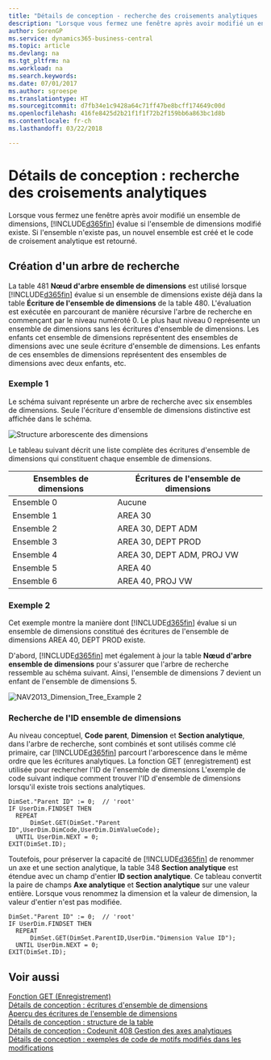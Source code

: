 ```yaml
---
title: "Détails de conception - recherche des croisements analytiques | Microsoft Docs"
description: "Lorsque vous fermez une fenêtre après avoir modifié un ensemble de dimensions, Business Central évalue si l'ensemble de dimensions modifié existe. Si l'ensemble n'existe pas, un nouvel ensemble est créé et le code de croisement analytique est retourné."
author: SorenGP
ms.service: dynamics365-business-central
ms.topic: article
ms.devlang: na
ms.tgt_pltfrm: na
ms.workload: na
ms.search.keywords: 
ms.date: 07/01/2017
ms.author: sgroespe
ms.translationtype: HT
ms.sourcegitcommit: d7fb34e1c9428a64c71ff47be8bcff174649c00d
ms.openlocfilehash: 416fe8425d2b21f1f1f72b2f159bb6a863bc1d8b
ms.contentlocale: fr-ch
ms.lasthandoff: 03/22/2018

---
```

# <a name="design-details-searching-for-dimension-combinations"></a>Détails de conception : recherche des croisements analytiques
Lorsque vous fermez une fenêtre après avoir modifié un ensemble de dimensions, [!INCLUDE[d365fin](includes/d365fin_md.md)] évalue si l'ensemble de dimensions modifié existe. Si l'ensemble n'existe pas, un nouvel ensemble est créé et le code de croisement analytique est retourné.  

## <a name="building-search-tree"></a>Création d'un arbre de recherche  
 La table 481 **Nœud d'arbre ensemble de dimensions** est utilisé lorsque [!INCLUDE[d365fin](includes/d365fin_md.md)] évalue si un ensemble de dimensions existe déjà dans la table **Écriture de l'ensemble de dimensions** de la table 480. L'évaluation est exécutée en parcourant de manière récursive l'arbre de recherche en commençant par le niveau numéroté 0. Le plus haut niveau 0 représente un ensemble de dimensions sans les écritures d'ensemble de dimensions. Les enfants cet ensemble de dimensions représentent des ensembles de dimensions avec une seule écriture d'ensemble de dimensions. Les enfants de ces ensembles de dimensions représentent des ensembles de dimensions avec deux enfants, etc.  

### <a name="example-1"></a>Exemple 1  
 Le schéma suivant représente un arbre de recherche avec six ensembles de dimensions. Seule l'écriture d'ensemble de dimensions distinctive est affichée dans le schéma.  

 ![Structure arborescente des dimensions](media/nav2013_dimension_tree.png "NAV2013_Dimension_Tree")  

 Le tableau suivant décrit une liste complète des écritures d'ensemble de dimensions qui constituent chaque ensemble de dimensions.  

|Ensembles de dimensions|Écritures de l'ensemble de dimensions|  
|--------------------|---------------------------|  
|Ensemble 0|Aucune|  
|Ensemble 1|AREA 30|  
|Ensemble 2|AREA 30, DEPT ADM|  
|Ensemble 3|AREA 30, DEPT PROD|  
|Ensemble 4|AREA 30, DEPT ADM, PROJ VW|  
|Ensemble 5|AREA 40|  
|Ensemble 6|AREA 40, PROJ VW|  

### <a name="example-2"></a>Exemple 2  
 Cet exemple montre la manière dont [!INCLUDE[d365fin](includes/d365fin_md.md)] évalue si un ensemble de dimensions constitué des écritures de l'ensemble de dimensions AREA 40, DEPT PROD existe.  

 D'abord, [!INCLUDE[d365fin](includes/d365fin_md.md)] met également à jour la table **Nœud d'arbre ensemble de dimensions** pour s'assurer que l'arbre de recherche ressemble au schéma suivant. Ainsi, l'ensemble de dimensions 7 devient un enfant de l'ensemble de dimensions 5.  

 ![NAV2013&#95;Dimension&#95;Tree&#95;Example 2](media/nav2013_dimension_tree_example2.png "NAV2013_Dimension_Tree_Example2")  

### <a name="finding-dimension-set-id"></a>Recherche de l'ID ensemble de dimensions  
 Au niveau conceptuel, **Code parent**, **Dimension** et **Section analytique**, dans l'arbre de recherche, sont combinés et sont utilisés comme clé primaire, car [!INCLUDE[d365fin](includes/d365fin_md.md)] parcourt l'arborescence dans le même ordre que les écritures analytiques. La fonction GET (enregistrement) est utilisée pour rechercher l'ID de l'ensemble de dimensions L'exemple de code suivant indique comment trouver l'ID d'ensemble de dimensions lorsqu'il existe trois sections analytiques.  

```  
DimSet."Parent ID" := 0;  // 'root'  
IF UserDim.FINDSET THEN  
  REPEAT  
      DimSet.GET(DimSet."Parent ID",UserDim.DimCode,UserDim.DimValueCode);  
  UNTIL UserDim.NEXT = 0;  
EXIT(DimSet.ID);  

```  

 Toutefois, pour préserver la capacité de [!INCLUDE[d365fin](includes/d365fin_md.md)] de renommer un axe et une section analytique, la table 348 **Section analytique** est étendue avec un champ d'entier **ID section analytique**. Ce tableau convertit la paire de champs **Axe analytique** et **Section analytique** sur une valeur entière. Lorsque vous renommez la dimension et la valeur de dimension, la valeur d'entier n'est pas modifiée.  

```  
DimSet."Parent ID" := 0;  // 'root'  
IF UserDim.FINDSET THEN  
  REPEAT  
      DimSet.GET(DimSet.ParentID,UserDim."Dimension Value ID");  
  UNTIL UserDim.NEXT = 0;  
EXIT(DimSet.ID);  

```  

## <a name="see-also"></a>Voir aussi  
 [Fonction GET (Enregistrement)](/dynamics-nav/GET-Function--Record-)    
 [Détails de conception : écritures d'ensemble de dimensions](design-details-dimension-set-entries.md)   
 [Aperçu des écritures de l'ensemble de dimensions](design-details-dimension-set-entries-overview.md)   
 [Détails de conception : structure de la table](design-details-table-structure.md)   
 [Détails de conception : Codeunit 408 Gestion des axes analytiques](design-details-codeunit-408-dimension-management.md)   
 [Détails de conception : exemples de code de motifs modifiés dans les modifications](design-details-code-examples-of-changed-patterns-in-modifications.md)

